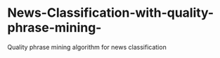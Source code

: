 # News-Classification-with-quality-phrase-mining-
Quality phrase mining algorithm for news classification
